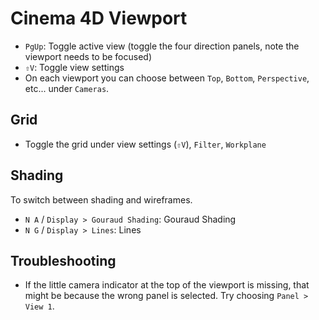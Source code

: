 # Cinema 4D Viewport

- `PgUp`: Toggle active view (toggle the four direction panels, note the viewport needs to be focused)
- `⇧V`: Toggle view settings
- On each viewport you can choose between `Top`, `Bottom`, `Perspective`, etc... under `Cameras`.

## Grid

- Toggle the grid under view settings (`⇧V`), `Filter`, `Workplane`

## Shading

To switch between shading and wireframes.

- `N A` / `Display > Gouraud Shading`: Gouraud Shading
- `N G` / `Display > Lines`: Lines

## Troubleshooting

- If the little camera indicator at the top of the viewport is missing, that might be because the wrong panel is selected. Try choosing `Panel > View 1`.

